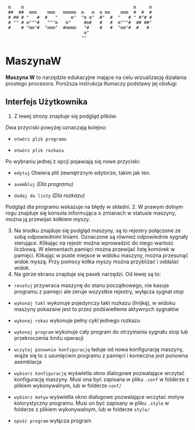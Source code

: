 ```                                                        
 m    m                                          m     m
 ##  ##  mmm    mmm   mmmmm  m   m  m mm    mmm  #  #  #
 # ## # "   #  #   "     m"  "m m"  #"  #  "   # " #"# #
 # "" # m"""#   """m   m"     #m#   #   #  m"""#  ## ##"
 #    # "mm"#  "mmm"  #mmmm   "#    #   #  "mm"#  #   # 
                              m"                        
                             ""                         
```
# MaszynaW 
**Maszyna W** to narzędzie edukacyjne mające na celu wizualizację działania prostego procesora. Poniższa instrukcja tłumaczy podstawy jej obsługi


## Interfejs Użytkownika

1. Z lewej strony znajduje się podgląd plików. 

Dwa przyciski powyżej oznaczają kolejno:

- `otwórz plik programu` 

- `otwórz plik rozkazu`

Po wybraniu jednej z opcji pojawiają się  nowe przyciski:

- `edytuj`  Otwiera plit zewnętrznym edytorze, takim jak ten. 

- `asembluj` *(Dla programu)*
- `dodaj do listy` *(Dla rozkazu)*

Podgląd dla programu wskazuje na błędy w składni.
2. W prawym dolnym rogu znajduje się konsola informująca o zmianach w statusie maszyny, można ją przewijać kółkiem myszy.


3. Na środku znajduje się podgląd maszyny, są to rejestry połączone ze sobą odpowiednimi liniami. Oznaczone są również odpowiednie sygnały sterujące. Klikając na rejestr można wprowadzić do niego wartość liczbową. W elementach pamięci można przewijać listę komórek w pamięci. Klikając w puste miejsce w widoku maszyny, można przesunąć widok myszą. Przy pomocy kółka myszy można przybliżać i oddalać widok.
4. Na górze ekranu znajduje się pasek narzędzi. Od lewej są to:

- `resetuj` przywraca maszynę do stanu początkowego, nie kasuje programu z pamięci ale zeruje wszystkie rejestry, wyłącza sygnał *stop*
- `wykonaj takt` wykonuje pojedynczy takt rozkazu (linijkę), w widoku maszyny pokazane jest to przez podświetlenie aktywnych sygnałów
- `wykonaj rokaz` wykonuje pełny cykl jednego rozkazu 
- `wykonaj program` wykonuje cały program do otrzymania sygnału stop lub przekroczenia limitu operacji
- `wczytaj ponownie konfigurację` ładuje od nowa konfigurację maszyny, wiąże się to z usunięciem programu z pamięci i konieczna jest ponowna asemblacja
- `wybierz konfigurację` wyświetla okno dialogowe pozwalające wczytać konfigurację maszyny. Musi ona być zapisana w pliku `.conf` w folderze z plikiem wykonywalnym, lub w folderze `conf/`

- `wybierz motyw` wyświetla okno dialogowe pozwalające wczytać motyw kolorystyczny programu. Musi on być zapisany w pliku `.style` w folderze z plikiem wykonywalnym, lub w folderze `style/`
- `opuść program` wyłącza program
